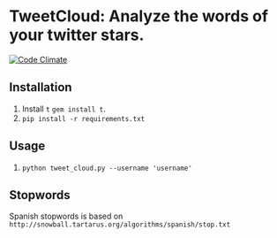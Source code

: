 # TweetCloud: Analyze the words of your twitter stars.

[![Code Climate](https://codeclimate.com/github/datasciencebros/tweet_cloud/badges/gpa.svg)](https://codeclimate.com/github/datasciencebros/tweet_cloud)

## Installation

1. Install `t` `gem install t`.
2. `pip install -r requirements.txt`

## Usage
1. `python tweet_cloud.py --username 'username'`


## Stopwords
Spanish stopwords is based on `http://snowball.tartarus.org/algorithms/spanish/stop.txt`
